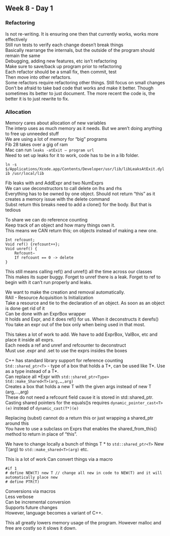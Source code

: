 ## Week 8 - Day 1
### Refactoring
Is not re-writing. It is ensuring one then that currently works, works more effectively  
Still run tests to verify each change doesn’t break things  
Basically rearrange the internals, but the outside of the program should remain the same  
Debugging, adding new features, etc isn’t refactoring  
Make sure to save/back up program prior to refactoring  
Each refactor should be a small fix, then commit, test  
Then move into other refactors.  
Some refactors require refactoring other things. Still focus on small changes  
Don’t be afraid to take bad code that works and make it better. Though sometimes its better to just document. The more recent the code is, the better it is to just rewrite to fix. 

### Allocation
Memory cares about allocation of new variables  
The interp uses as much memory as it needs. But we aren’t doing anything to free up unneeded stuff  
We are using a lot of memory for “big” programs  
Fib 28 takes over a gig of ram  
Mac can run ```leaks -atExit — program url```  
Need to set up leaks for it to work, code has to be in a lib folder.

```ln -s $/Applications/Xcode.app/Contents/Developer/usr/lib/libLeaksAtExit.dylib /usr/local/lib```

Fib leaks with and AddExpr and two NumExprs  
We can use deconstructors to call delete on lhs and rhs  
Everything has to be owned by one object. Should not return “this” as it creates a memory issue with the delete command  
Subst return this breaks need to add a clone() for the body. But that is tedious 

To share we can do reference counting  
Keep track of an object and how many things own it.  
This means we CAN return this; on objects instead of making a new one.  

```
Int refcount;
Void ref() {refcount++};
Void unref() {
    Refcount—
    If refcount == 0 -> delete
}
```

This still means calling ref() and unref() all the time across our classes  
This makes its super buggy. Forget to unref there is a leak. Forget to ref to begin with it can’t run properly and leaks.

We want to make the creation and removal automatically.  
RAII - Resource Acquisition Is Initialization  
Take a resource and tie to the declaration of an object. As soon as an object is done get rid of it  
Can be done with an ExprBox wrapper  
It holds and Expr, and it does ref() for us. When it deconstructs it derefs()
You take an expr out of the box only when being used in that most.

This takes a lot of work to add. We have to add ExprBox, ValBox, etc and place it inside all exprs.  
Each needs a ref and unref and refcounter to deconstruct  
Must use .expr and .set to use the exprs insides the boxes

C++ has standard library support for reference counting   
```Std::shared_ptr<T>``` - type of a box that holds a T\*, can be used like T\*. Use as a type instead of a T\*.  
Can replace all \*Expr with ```std::shared_ptr<Type>```  
```Std::make_Shared<T>(arg,…,arg)```  
Creates a box that holds a new T with the given args instead of new T (arg,…,arg)  
These do not need a refcount field cause it is stored in std::shared_ptr. 
Casting shared pointers for the equals()s requires ```dynamic_pointer_cast<T>(e)``` instead of ```dynamic_cast(T*)(e)```

Replacing (subst) cannot do a return this or just wrapping a shared_ptr around this  
You have to use a subclass on Exprs that enables the shared_from_this() method to return in place of “this”. 

We have to change locally a bunch of things
T \* to ```std::shared_ptr<T>```
New T(arg) to ```std::make_shared<T>(arg)```
etc. 

This is a lot of work
Can convert things via a macro

```
#if 1
# define NEW(T) new T // change all new in code to NEW(T) and it will automatically place new
# define PTR(T) 
```

Conversions via macros  
Less verbose  
Can be incremental conversion  
Supports future changes  
However, language becomes a variant of C++. 

This all greatly lowers memory usage of the program. 
However malloc and free are costly so it slows it down. 